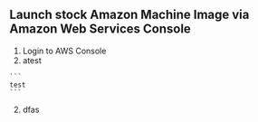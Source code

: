 ## Launch stock Amazon Machine Image via Amazon Web Services Console

1. Login to AWS Console
  1. atest
  
    ```
    test
    ```
  2. dfas 
